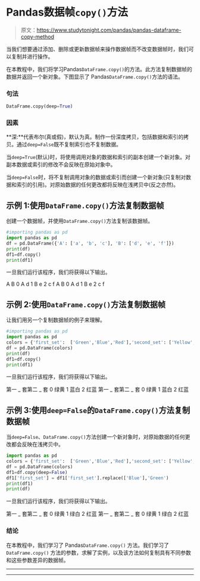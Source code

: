 # Pandas数据帧`copy()`方法

> 原文：<https://www.studytonight.com/pandas/pandas-dataframe-copy-method>

当我们想要通过添加、删除或更新数据帧来操作数据帧而不改变数据帧时，我们可以复制并进行操作。

在本教程中，我们将学习Pandas`DataFrame.copy()`的方法。此方法复制数据帧的数据并返回一个新对象。下图显示了 Pandas`DataFrame.copy()`方法的语法。

### 句法

```py
DataFrame.copy(deep=True)
```

### 因素

**深:**代表布尔(真或假)，默认为真。制作一份深度拷贝，包括数据和索引的拷贝。通过`deep=False`既不复制索引也不复制数据。

当`deep=True`(默认)时，将使用调用对象的数据和索引的副本创建一个新对象。对副本数据或索引的修改不会反映在原始对象中。

当`deep=False`时，将不复制调用对象的数据或索引而创建一个新对象(只复制对数据和索引的引用)。对原始数据的任何更改都将反映在浅拷贝中(反之亦然)。

## 示例 1:使用`DataFrame.copy()`方法复制数据帧

创建一个数据帧，并使用`DataFrame.copy()`方法复制该数据帧。

```py
#importing pandas as pd
import pandas as pd
df = pd.DataFrame({'A': ['a', 'b', 'c'], 'B': ['d', 'e', 'f']})
print(df)
df1=df.copy()
print(df1)
```

一旦我们运行该程序，我们将获得以下输出。

A B
0 A d
1 B e
2 c f
A B
0 A d
1 B e
2 c f

## 示例 2:使用`DataFrame.copy()`方法复制数据帧

让我们用另一个复制数据帧的例子来理解。

```py
#importing pandas as pd
import pandas as pd
colors = {'first_set':  ['Green','Blue','Red'],'second_set': ['Yellow','White','Blue']}
df = pd.DataFrame(colors)
print(df)
df1=df.copy()
print(df1)
```

一旦我们运行该程序，我们将获得以下输出。

第一 _ 套第二 _ 套
0 绿黄
1 蓝白
2 红蓝
第一 _ 套第二 _ 套
0 绿黄
1 蓝白
2 红蓝

## 示例 3:使用`deep=False`的`DataFrame.copy()`方法复制数据帧

当`deep=False`、`DataFrame.copy()`方法创建一个新对象时，对原始数据的任何更改都会反映在浅拷贝中。

```py
import pandas as pd
colors = {'first_set':  ['Green','Blue','Red'],'second_set': ['Yellow','White','Blue']}
df = pd.DataFrame(colors)
df1=df.copy(deep=False)
df1['first_set'] = df1['first_set'].replace(['Blue'],'Green')
print(df1)
print(df)
```

一旦我们运行该程序，我们将获得以下输出。

第一 _ 套第二 _ 套
0 绿黄
1 绿白
2 红蓝
第一 _ 套第二 _ 套
0 绿黄
1 绿白
2 红蓝

### 结论

在本教程中，我们学习了 Pandas`DataFrame.copy()` 方法。我们学习了`DataFrame.copy()` 方法的参数，求解了实例，以及该方法如何复制具有不同参数和这些参数差异的数据帧。

* * *

* * *